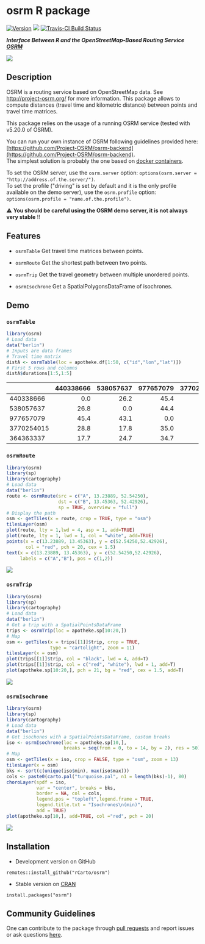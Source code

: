# osrm R package

[![Version](http://www.r-pkg.org/badges/version/osrm)](https://CRAN.R-project.org/package=osrm/)
![](http://cranlogs.r-pkg.org/badges/osrm?color=brightgreen)
[![Travis-CI Build Status](https://travis-ci.org/rCarto/osrm.svg?branch=master)](https://travis-ci.org/rCarto/osrm)

***Interface Between R and the OpenStreetMap-Based Routing Service [OSRM](http://project-osrm.org/)***

![](img/cover.png)

## Description
OSRM is a routing service based on OpenStreetMap data. See <http://project-osrm.org/> for more information. This package allows to compute distances (travel time and kilometric distance) between points and travel time matrices.   

This package relies on the usage of a running OSRM service (tested with v5.20.0 of OSRM).    

You can run your own instance of OSRM following guidelines provided here:    [https://github.com/Project-OSRM/osrm-backend](https://github.com/Project-OSRM/osrm-backend).     
The simplest solution is probably the one based on [docker containers](https://github.com/Project-OSRM/osrm-backend#using-docker).    

To set the OSRM server, use the `osrm.server` option: `options(osrm.server = "http://address.of.the.server/")`.     
To set the profile ("driving" is set by default and it is the only profile available on the demo server), use the `osrm.profile` option: `options(osrm.profile = "name.of.the.profile")`.    



:warning: **You should be careful using the OSRM demo server, it is not always very stable** :bangbang: 




## Features

* `osrmTable` Get travel time matrices between points.

* `osrmRoute` Get the shortest path between two points.

* `osrmTrip` Get the travel geometry between multiple unordered points.

* `osrmIsochrone` Get a SpatialPolygonsDataFrame of isochrones.


## Demo

### `osrmTable`

```r
library(osrm)
# Load data
data("berlin")
# Inputs are data frames
# Travel time matrix
distA <- osrmTable(loc = apotheke.df[1:50, c("id","lon","lat")])
# First 5 rows and columns
distA$durations[1:5,1:5]

```
|           | 440338666| 538057637| 977657079| 3770254015| 364363337|
|:----------|---------:|---------:|---------:|----------:|---------:|
|440338666  |       0.0|      26.2|      45.4|       25.0|      13.8|
|538057637  |      26.8|       0.0|      44.4|       17.1|      20.8|
|977657079  |      45.4|      43.1|       0.0|       37.4|      35.9|
|3770254015 |      28.8|      17.8|      35.0|        0.0|      14.5|
|364363337  |      17.7|      24.7|      34.7|       13.8|       0.0|

### `osrmRoute`

```r
library(osrm)
library(sp)
library(cartography)
# Load data
data("berlin")
route <- osrmRoute(src = c("A", 13.23889, 52.54250),
                   dst = c("B", 13.45363, 52.42926),
                   sp = TRUE, overview = "full")
# Display the path
osm <- getTiles(x = route, crop = TRUE, type = "osm")
tilesLayer(osm)
plot(route, lty = 1,lwd = 4, asp = 1, add=TRUE)
plot(route, lty = 1, lwd = 1, col = "white", add=TRUE)
points(x = c(13.23889, 13.45363), y = c(52.54250,52.42926), 
       col = "red", pch = 20, cex = 1.5)
text(x = c(13.23889, 13.45363), y = c(52.54250,52.42926), 
     labels = c("A","B"), pos = c(1,2))

```
![](img/route.png)


### `osrmTrip`

```r
library(osrm)
library(sp)
library(cartography)
# Load data
data("berlin")
# Get a trip with a SpatialPointsDataFrame
trips <- osrmTrip(loc = apotheke.sp[10:20,])
# Map
osm <- getTiles(x = trips[[1]]$trip, crop = TRUE,
                type = "cartolight", zoom = 11)
tilesLayer(x = osm)
plot(trips[[1]]$trip, col = "black", lwd = 4, add=T)
plot(trips[[1]]$trip, col = c("red", "white"), lwd = 1, add=T)
plot(apotheke.sp[10:20,], pch = 21, bg = "red", cex = 1.5, add=T)

```

![](img/trip.png)

### `osrmIsochrone`

```r
library(osrm)
library(sp)
library(cartography)
# Load data
data("berlin")
# Get isochones with a SpatialPointsDataFrame, custom breaks
iso <- osrmIsochrone(loc = apotheke.sp[10,],
                     breaks = seq(from = 0, to = 14, by = 2), res = 50)
# Map
osm <- getTiles(x = iso, crop = FALSE, type = "osm", zoom = 13)
tilesLayer(x = osm)
bks <- sort(c(unique(iso$min), max(iso$max)))
cols <- paste0(carto.pal("turquoise.pal", n1 = length(bks)-1), 80)
choroLayer(spdf = iso,
           var = "center", breaks = bks,
           border = NA, col = cols,
           legend.pos = "topleft",legend.frame = TRUE,
           legend.title.txt = "Isochrones\n(min)",
           add = TRUE)
plot(apotheke.sp[10,], add=TRUE, col ="red", pch = 20)

```
![](img/iso.png)


## Installation

* Development version on GitHub
```{r}
remotes::install_github("rCarto/osrm")
```

* Stable version on [CRAN](https://CRAN.R-project.org/package=osrm/)
```{r}
install.packages("osrm")
```

## Community Guidelines

One can contribute to the package through [pull requests](https://github.com/rCarto/osrm/pulls) and report issues or ask questions [here](https://github.com/rCarto/osrm/issues).
